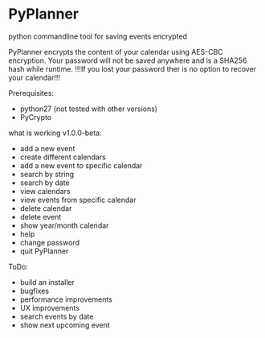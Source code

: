 # PyPlanner
python commandline tool for saving events encrypted

PyPlanner encrypts the content of your calendar using AES-CBC encryption.
Your password will not be saved anywhere and is a SHA256 hash while runtime.
!!!If you lost your password ther is no option to recover your calendar!!!

Prerequisites:
- python27 (not tested with other versions)
- PyCrypto

what is working v1.0.0-beta:
- add a new event
- create different calendars
- add a new event to specific calendar
- search by string
- search by date
- view calendars
- view events from specific calendar
- delete calendar
- delete event
- show year/month calendar
- help
- change password
- quit PyPlanner


ToDo:
- build an installer
- bugfixes
- performance improvements
- UX improvements
- search events by date
- show next upcoming event



